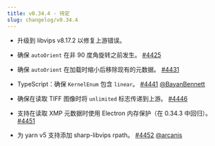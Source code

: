 ```yaml
---
title: v0.34.4 - 待定
slug: changelog/v0.34.4
---
```


* 升级到 libvips v8.17.2 以修复上游错误。

* 确保 `autoOrient` 在非 90 度角旋转之前发生。
  [#4425](https://github.com/lovell/sharp/issues/4425)

* 确保 `autoOrient` 在加载时缩小后移除现有的元数据。
  [#4431](https://github.com/lovell/sharp/issues/4431)

* TypeScript：确保 `KernelEnum` 包含 `linear`。
  [#4441](https://github.com/lovell/sharp/pull/4441)
  [@BayanBennett](https://github.com/BayanBennett)

* 确保在读取 TIFF 图像时将 `unlimited` 标志传递到上游。
  [#4446](https://github.com/lovell/sharp/issues/4446)

* 支持在读取 XMP 元数据时使用 Electron 内存保护（在 0.34.3 中回归）。
  [#4451](https://github.com/lovell/sharp/issues/4451)

* 为 yarn v5 支持添加 sharp-libvips rpath。
  [#4452](https://github.com/lovell/sharp/pull/4452)
  [@arcanis](https://github.com/arcanis)
